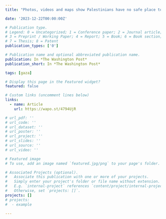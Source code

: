 ```yaml
---
title: "Photos, videos and maps show Palestinians have no safe place to go in Gaza "

date: '2023-12-22T00:00:00Z'

# Publication type.
# Legend: 0 = Uncategorized; 1 = Conference paper; 2 = Journal article;
# 3 = Preprint / Working Paper; 4 = Report; 5 = Book; 6 = Book section;
# 7 = Thesis; 8 = Patent
publication_types: ['0']

# Publication name and optional abbreviated publication name.
publication: In *The Washington Post*
publication_short: In *The Washington Post*

tags: [gaza]

# Display this page in the Featured widget?
featured: false

# Custom links (uncomment lines below)
links:
  - name: Article
    url: https://wapo.st/4794UjR

# url_pdf: ''
# url_code: ''
# url_dataset: ''
# url_poster: ''
# url_project: ''
# url_slides: ''
# url_source: ''
# url_video: ''

# Featured image
# To use, add an image named `featured.jpg/png` to your page's folder.

# Associated Projects (optional).
#   Associate this publication with one or more of your projects.
#   Simply enter your project's folder or file name without extension.
#   E.g. `internal-project` references `content/project/internal-project/index.md`.
#   Otherwise, set `projects: []`.
projects: []
# projects:
#  - example

---
```

